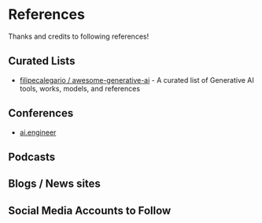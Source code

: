 # References

Thanks and credits to following references!

## Curated Lists

- [filipecalegario / awesome-generative-ai](https://github.com/filipecalegario/awesome-generative-ai?tab=readme-ov-file) - A curated list of Generative AI tools, works, models, and references

## Conferences

- [ai.engineer](https://www.ai.engineer/)

## Podcasts

## Blogs / News sites

## Social Media Accounts to Follow